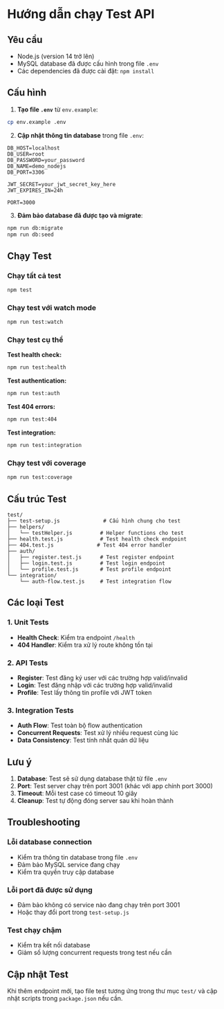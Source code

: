 # Hướng dẫn chạy Test API

## Yêu cầu

- Node.js (version 14 trở lên)
- MySQL database đã được cấu hình trong file `.env`
- Các dependencies đã được cài đặt: `npm install`

## Cấu hình

1. **Tạo file `.env`** từ `env.example`:
```bash
cp env.example .env
```

2. **Cập nhật thông tin database** trong file `.env`:
```env
DB_HOST=localhost
DB_USER=root
DB_PASSWORD=your_password
DB_NAME=demo_nodejs
DB_PORT=3306

JWT_SECRET=your_jwt_secret_key_here
JWT_EXPIRES_IN=24h

PORT=3000
```

3. **Đảm bảo database đã được tạo và migrate**:
```bash
npm run db:migrate
npm run db:seed
```

## Chạy Test

### Chạy tất cả test
```bash
npm test
```

### Chạy test với watch mode
```bash
npm run test:watch
```

### Chạy test cụ thể

**Test health check:**
```bash
npm run test:health
```

**Test authentication:**
```bash
npm run test:auth
```

**Test 404 errors:**
```bash
npm run test:404
```

**Test integration:**
```bash
npm run test:integration
```

### Chạy test với coverage
```bash
npm run test:coverage
```

## Cấu trúc Test

```
test/
├── test-setup.js              # Cấu hình chung cho test
├── helpers/
│   └── testHelper.js         # Helper functions cho test
├── health.test.js            # Test health check endpoint
├── 404.test.js              # Test 404 error handler
├── auth/
│   ├── register.test.js      # Test register endpoint
│   ├── login.test.js         # Test login endpoint
│   └── profile.test.js       # Test profile endpoint
└── integration/
    └── auth-flow.test.js     # Test integration flow
```

## Các loại Test

### 1. Unit Tests
- **Health Check**: Kiểm tra endpoint `/health`
- **404 Handler**: Kiểm tra xử lý route không tồn tại

### 2. API Tests
- **Register**: Test đăng ký user với các trường hợp valid/invalid
- **Login**: Test đăng nhập với các trường hợp valid/invalid
- **Profile**: Test lấy thông tin profile với JWT token

### 3. Integration Tests
- **Auth Flow**: Test toàn bộ flow authentication
- **Concurrent Requests**: Test xử lý nhiều request cùng lúc
- **Data Consistency**: Test tính nhất quán dữ liệu

## Lưu ý

1. **Database**: Test sẽ sử dụng database thật từ file `.env`
2. **Port**: Test server chạy trên port 3001 (khác với app chính port 3000)
3. **Timeout**: Mỗi test case có timeout 10 giây
4. **Cleanup**: Test tự động đóng server sau khi hoàn thành

## Troubleshooting

### Lỗi database connection
- Kiểm tra thông tin database trong file `.env`
- Đảm bảo MySQL service đang chạy
- Kiểm tra quyền truy cập database

### Lỗi port đã được sử dụng
- Đảm bảo không có service nào đang chạy trên port 3001
- Hoặc thay đổi port trong `test-setup.js`

### Test chạy chậm
- Kiểm tra kết nối database
- Giảm số lượng concurrent requests trong test nếu cần

## Cập nhật Test

Khi thêm endpoint mới, tạo file test tương ứng trong thư mục `test/` và cập nhật scripts trong `package.json` nếu cần.
